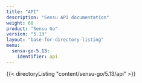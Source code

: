 ```yaml
---
title: "API"
description: "Sensu API documentation"
weight: 60
product: "Sensu Go"
version: "5.13"
layout: "base-for-directory-listing"
menu:
  sensu-go-5.13:
    identifier: api
---
```


{{< directoryListing "content/sensu-go/5.13/api" >}}
